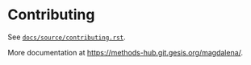 <!--
SPDX-FileCopyrightText: 2023 - 2024 GESIS - Leibniz-Institut für Sozialwissenschaften
SPDX-FileContributor: Raniere Gaia Costa da Silva <Raniere.CostadaSilva@gesis.org>

SPDX-License-Identifier: AGPL-3.0-or-later
-->

# Contributing

See [`docs/source/contributing.rst`](docs/source/contributing.rst).

More documentation at https://methods-hub.git.gesis.org/magdalena/.
